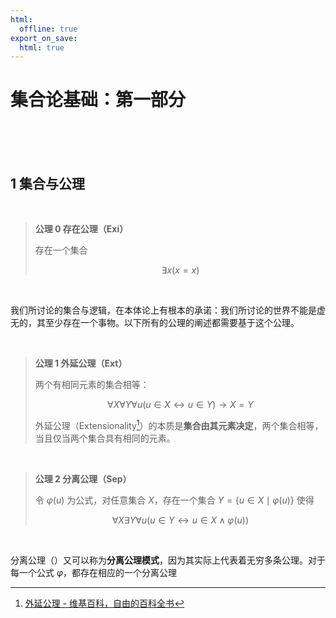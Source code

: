 ```yaml
---
html:
  offline: true
export_on_save:
  html: true
---
```


# 集合论基础：第一部分

<br>

<br>

<br>

## 1 集合与公理

<br>

> **公理 0 存在公理（Exi）**
>
> 存在一个集合
>
> $$
    \exists x(x=x)
>   $$

<br>

我们所讨论的集合与逻辑，在本体论上有根本的承诺：我们所讨论的世界不能是虚无的，其至少存在一个事物。以下所有的公理的阐述都需要基于这个公理。

<br>

> **公理 1 外延公理（Ext）**
>
> 两个有相同元素的集合相等：
>
> $$
    \forall X\forall Y\forall u(u\in X\leftrightarrow u\in Y)\to X=Y
>   $$
>
> 外延公理（Extensionality[^1]）的本质是**集合由其元素决定**，两个集合相等，当且仅当两个集合具有相同的元素。

<br>

> **公理 2 分离公理（Sep）**
>
> 令 $\varphi(u)$ 为公式，对任意集合 $X$，存在一个集合 $Y=\{u\in X\mid \varphi(u)\}$ 使得
>
> $$
    \forall X\exists Y\forall u(u\in Y\leftrightarrow u\in X\land\varphi(u))
>   $$

<br>

分离公理（）又可以称为**分离公理模式**，因为其实际上代表着无穷多条公理。对于每一个公式 $\varphi$，都存在相应的一个分离公理


[^1]: [外延公理 - 维基百科，自由的百科全书](https://en.wikipedia.org/wiki/Axiom_of_extensionality)